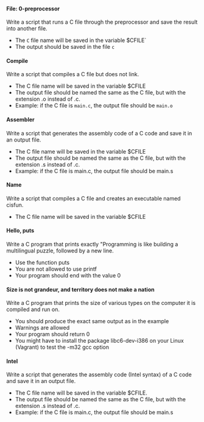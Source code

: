#### File: 0-preprocessor
Write a script that runs a C file through the preprocessor and save the result into another file.

- The `C` file name will be saved in the variable $CFILE`
- The output should be saved in the file `c`

#### Compile
Write a script that compiles a C file but does not link.

- The C file name will be saved in the variable $CFILE
- The output file should be named the same as the C file, but with the extension .o instead of .c.
- Example: if the C file is `main.c`, the output file should be `main.o`

#### Assembler
Write a script that generates the assembly code of a C code and save it in an output file.

- The C file name will be saved in the variable $CFILE
- The output file should be named the same as the C file, but with the extension .s instead of .c.
- Example: if the C file is main.c, the output file should be main.s

#### Name 
Write a script that compiles a C file and creates an executable named cisfun.

- The C file name will be saved in the variable $CFILE

#### Hello, puts
Write a C program that prints exactly "Programming is like building a multilingual puzzle, followed by a new line.

- Use the function puts
- You are not allowed to use printf
- Your program should end with the value 0

#### Size is not grandeur, and territory does not make a nation
Write a C program that prints the size of various types on the computer it is compiled and run on.

- You should produce the exact same output as in the example
- Warnings are allowed
- Your program should return 0
- You might have to install the package libc6-dev-i386 on your Linux (Vagrant) to test the -m32 gcc option

#### Intel
Write a script that generates the assembly code (Intel syntax) of a C code and save it in an output file.

- The C file name will be saved in the variable $CFILE.
- The output file should be named the same as the C file, but with the extension .s instead of .c.
- Example: if the C file is main.c, the output file should be main.s
